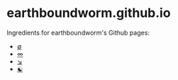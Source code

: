 # earthboundworm.github.io

Ingredients for earthboundworm's Github pages:

* [&#8709;](https://earthboundworm.github.io)
* [&#8734;](https://earthboundworm.github.io/lemniscate)
* [&searrow;](https://earthboundworm.github.io/boids)
* [&#9775;](https://earthboundworm.github.io/circles)
